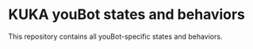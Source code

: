 # KUKA youBot states and behaviors
This repository contains all youBot-specific states and behaviors.

